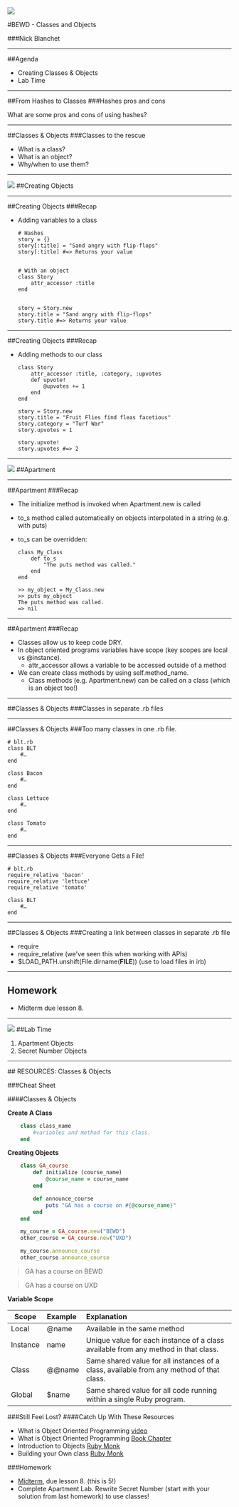 <img id="icon" src="https://github.com/generalassembly/ga-ruby-on-rails-for-devs/raw/master/images/ga.png">

#BEWD - Classes and Objects

###Nick Blanchet

---


##Agenda

*	Creating Classes & Objects
*	Lab Time

---


##From Hashes to Classes
###Hashes pros and cons

What are some pros and cons of using hashes?

---


##Classes & Objects
###Classes to the rescue

*	What is a class?
*	What is an object?
*	Why/when to use them?

---


<img id ='icon' src="../../assets/ICL_icons/Code_along_icon_md.png">
##Creating Objects


---

##Creating Objects
###Recap

*	Adding variables to a class

		# Hashes
		story = {}
		story[:title] = "Sand angry with flip-flops"
		story[:title] #=> Returns your value


		# With an object
		class Story
			attr_accessor :title
		end


		story = Story.new
		story.title = "Sand angry with flip-flops"
		story.title #=> Returns your value

---


##Creating Objects
###Recap

*	Adding methods to our class

		class Story
			attr_accessor :title, :category, :upvotes
			def upvote!
				@upvotes += 1
			end
		end

		story = Story.new
		story.title = "Fruit Flies find fleas facetious"
		story.category = "Turf War"
		story.upvotes = 1

		story.upvote!
		story.upvotes #=> 2
---


<img id ='icon' src="../../assets/ICL_icons/Code_along_icon_md.png">
##Apartment

---


##Apartment
###Recap

*	The initialize method is invoked when Apartment.new is called
*	to_s method called automatically on objects interpolated in a string (e.g. with puts)
*	to_s can be overridden:

		class My_Class
			def to_s
				"The puts method was called."
			end
		end

		>> my_object = My_Class.new
		>> puts my_object
		The puts method was called.
		=> nil

---


##Apartment
###Recap

*	Classes allow us to keep code DRY.
*	In object oriented programs variables have scope (key scopes are local vs @instance).
	*	attr_accessor allows a variable to be accessed outside of a method
*	We can create class methods by using self.method_name.
	*	Class methods (e.g. Apartment.new) can be called on a class (which is an object too!)

---


##Classes & Objects
###Classes in separate .rb files


---

##Classes & Objects
###Too many classes in one .rb file.

	# blt.rb
	class BLT
		#…
	end

	class Bacon
		#…
	end

	class Lettuce
		#…
	end

	class Tomato
		#…
	end

---


##Classes & Objects
###Everyone Gets a File!

	# blt.rb
	require_relative 'bacon'
	require_relative 'lettuce'
	require_relative 'tomato'

	class BLT
		#…
	end

---

##Classes & Objects
###Creating a link between classes in separate .rb file

*	require
*	require_relative (we've seen this when working with APIs)
*	$LOAD_PATH.unshift(File.dirname(__FILE__)) (use to load files in irb)

---

## Homework

*	Midterm due lesson 8.

---


<img id ='icon' src="../../assets/ICL_icons/Exercise_icon_md.png">
##Lab Time

1.	Apartment Objects
2.	Secret Number Objects

---


<div id="resources">
## RESOURCES: Classes & Objects

###Cheat Sheet

####Classes & Objects

__Create A Class__

```ruby
	class class_name
  		#variables and method for this class.
	end
```

__Creating Objects__

```ruby
	class GA_course
		def initialize (course_name)
			@course_name = course_name
		end

		def announce_course
			puts "GA has a course on #{@course_name}"
		end
	end

	my_course = GA_course.new("BEWD")
	other_course = GA_course.new("UXD")

	my_course.announce_course
	other_course.announce_course
```
>GA has a course on BEWD

>GA has a course on UXD


__Variable Scope__


| Scope |Example| Explanation|
| ------------- |:-------------|:-------------------|
| Local      | @name | Available in the same method|
| Instance   | name | Unique value for each instance of a class available from any method in that class.|
| Class   | @@name  | Same shared value for all instances of a class, available from any method of that class.|
| Global   | $name  | Same shared value for all code running within a single Ruby program.|


###Still Feel Lost?
####Catch Up With These Resources

-	What is Object Oriented Programming [video](http://www.youtube.com/watch?feature=endscreen&v=SS-9y0H3Si8&NR=1)
-	What is Object Oriented Programming [Book Chapter](http://ruby.bastardsbook.com/chapters/oops/)
-	Introduction to Objects [Ruby Monk](http://rubymonk.com/learning/books/1-ruby-primer/chapters/6-objects/lessons/35-introduction-to-objects)
-	Building your Own class [Ruby Monk](http://rubymonk.com/learning/books/1-ruby-primer/chapters/7-classes/lessons/40-building-your-own-class)

###Homework
-	[Midterm](Homework/Ruby/Ruby_Midterm/midterm.md), due lesson 8. (this is 5!)
- Complete Apartment Lab. Rewrite Secret Number (start with your solution from last homework) to use classes!

